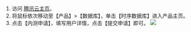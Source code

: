 1. 访问 [腾讯云主页](https://cloud.tencent.com/)。
2. 将鼠标依次移动至【产品】>【数据库】，单击【时序数据库】进入产品主页。
3. 点击【内测申请】，填写用户详情，点击【提交申请】即可。
![](https://i.imgur.com/NZ7kqj0.png)
